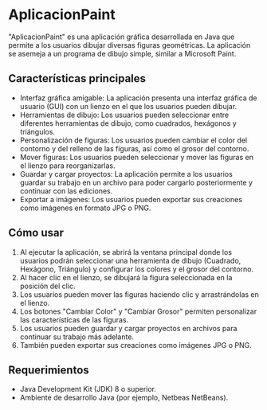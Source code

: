 # AplicacionPaint
"AplicacionPaint" es una aplicación gráfica desarrollada en Java que permite a los usuarios dibujar diversas figuras geométricas. La aplicación se asemeja a un programa de dibujo simple, similar a Microsoft Paint.

## Características principales

- Interfaz gráfica amigable: La aplicación presenta una interfaz gráfica de usuario (GUI) con un lienzo en el que los usuarios pueden dibujar.
- Herramientas de dibujo: Los usuarios pueden seleccionar entre diferentes herramientas de dibujo, como cuadrados, hexágonos y triángulos.
- Personalización de figuras: Los usuarios pueden cambiar el color del contorno y del relleno de las figuras, así como el grosor del contorno.
- Mover figuras: Los usuarios pueden seleccionar y mover las figuras en el lienzo para reorganizarlas.
- Guardar y cargar proyectos: La aplicación permite a los usuarios guardar su trabajo en un archivo para poder cargarlo posteriormente y continuar con las ediciones.
- Exportar a imágenes: Los usuarios pueden exportar sus creaciones como imágenes en formato JPG o PNG.

## Cómo usar
1. Al ejecutar la aplicación, se abrirá la ventana principal donde los usuarios podrán seleccionar una herramienta de dibujo (Cuadrado, Hexágono, Triángulo) y configurar los colores y el grosor del contorno.
2. Al hacer clic en el lienzo, se dibujará la figura seleccionada en la posición del clic.
3. Los usuarios pueden mover las figuras haciendo clic y arrastrándolas en el lienzo.
4. Los botones "Cambiar Color" y "Cambiar Grosor" permiten personalizar las características de las figuras.
5. Los usuarios pueden guardar y cargar proyectos en archivos para continuar su trabajo más adelante.
6. También pueden exportar sus creaciones como imágenes JPG o PNG.

## Requerimientos
- Java Development Kit (JDK) 8 o superior.
- Ambiente de desarrollo Java (por ejemplo, Netbeas NetBeans).


